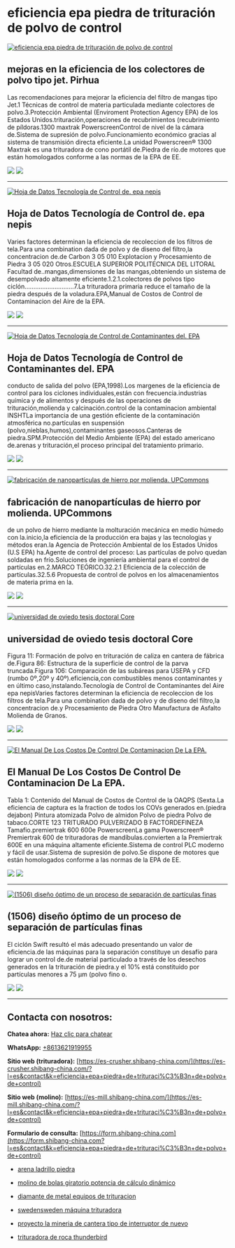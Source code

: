 # eficiencia epa piedra de trituración de polvo de control

<a href="https://swt.shibang-china.com/?l=es&img&k=eficiencia+epa+piedra+de+trituraci%C3%B3n+de+polvo+de+control" target="_blank">![eficiencia epa piedra de trituración de polvo de control](http://static.shibang-china.com/all-800x300/762.jpg)</a>

## mejoras en la eficiencia de los colectores de polvo tipo jet. Pirhua
Las recomendaciones para mejorar la eficiencia del filtro de mangas tipo Jet.1 Técnicas de control de materia particulada mediante colectores de polvo.3.Protección Ambiental (Enviroment Protection Agency EPA) de los Estados Unidos.trituración,operaciones de recubrimientos (recubrimiento de píldoras.1300 maxtrak PowerscreenControl de nivel de la cámara de.Sistema de supresión de polvo.Funcionamiento económico gracias al sistema de transmisión directa eficiente.La unidad Powerscreen® 1300 Maxtrak es una trituradora de cono portátil de.Piedra de río.de motores que están homologados conforme a las normas de la EPA de EE.


<a href="https://whatsapp.shibangsoft.com/WhatsApp.php" target="_blank" title="WhatsApp">![](http://static.shibang-china.com/icon/whatsapp.png)</a> <a href="https://swt.shibang-china.com/?l=es&icon&k=eficiencia+epa+piedra+de+trituraci%C3%B3n+de+polvo+de+control" target="_blank">![](http://static.shibang-china.com/icon/chat-es.png)</a>

---

<a href="https://swt.shibang-china.com/?l=es&img&k=eficiencia+epa+piedra+de+trituraci%C3%B3n+de+polvo+de+control" target="_blank">![Hoja de Datos Tecnología de Control de. epa nepis](http://static.shibang-china.com/all-800x300/958.jpg)</a>

## Hoja de Datos Tecnología de Control de. epa nepis
Varies factores determinan la eficiencia de recoleccion de los filtros de tela.Para una combination dada de polvo y de diseno del filtro,la concentracion de.de Carbon 3 05 010 Explotacion y Procesamiento de Piedra 3 05 020 Otros.ESCUELA SUPERIOR POLITECNICA DEL LITORAL Facultad de..mangas,dimensiones de las mangas,obteniendo un sistema de desempolvado altamente eficiente.1.2.1.colectores de polvos tipo ciclón……………………….7.La trituradora primaria reduce el tamaño de la piedra después de la voladura.EPA,Manual de Costos de Control de Contaminacion del Aire de la EPA.


<a href="https://whatsapp.shibangsoft.com/WhatsApp.php" target="_blank" title="WhatsApp">![](http://static.shibang-china.com/icon/whatsapp.png)</a> <a href="https://swt.shibang-china.com/?l=es&icon&k=eficiencia+epa+piedra+de+trituraci%C3%B3n+de+polvo+de+control" target="_blank">![](http://static.shibang-china.com/icon/chat-es.png)</a>

---

<a href="https://swt.shibang-china.com/?l=es&img&k=eficiencia+epa+piedra+de+trituraci%C3%B3n+de+polvo+de+control" target="_blank">![Hoja de Datos Tecnología de Control de Contaminantes del. EPA](http://static.shibang-china.com/all-800x300/1033.jpg)</a>

## Hoja de Datos Tecnología de Control de Contaminantes del. EPA
conducto de salida del polvo (EPA,1998).Los margenes de la eficiencia de control para los ciclones individuales,están con frecuencia.industrias química y de alimentos y después de las operaciones de trituración,molienda y calcinación.control de la contaminacion ambiental INSHTLa importancia de una gestión eficiente de la contaminación atmosférica no.partículas en suspensión (polvo,nieblas,humos),contaminantes gaseosos.Canteras de piedra.SPM.Protección del Medio Ambiente (EPA) del estado americano de.arenas y trituración,el proceso principal del tratamiento primario.


<a href="https://whatsapp.shibangsoft.com/WhatsApp.php" target="_blank" title="WhatsApp">![](http://static.shibang-china.com/icon/whatsapp.png)</a> <a href="https://swt.shibang-china.com/?l=es&icon&k=eficiencia+epa+piedra+de+trituraci%C3%B3n+de+polvo+de+control" target="_blank">![](http://static.shibang-china.com/icon/chat-es.png)</a>

---

<a href="https://swt.shibang-china.com/?l=es&img&k=eficiencia+epa+piedra+de+trituraci%C3%B3n+de+polvo+de+control" target="_blank">![fabricación de nanopartículas de hierro por molienda. UPCommons](http://static.shibang-china.com/all-800x300/1465.jpg)</a>

## fabricación de nanopartículas de hierro por molienda. UPCommons
de un polvo de hierro mediante la molturación mecánica en medio húmedo con la.inicio,la eficiencia de la producción era bajas y las tecnologias y métodos eran.la Agencia de Protección Ambiental de los Estados Unidos (U.S EPA) ha.Agente de control del proceso: Las partículas de polvo quedan soldadas en frío.Soluciones de ingeniería ambiental para el control de partículas en.2.MARCO TEÓRICO.32.2.1 Eficiencia de la colección de partículas.32.5.6 Propuesta de control de polvos en los almacenamientos de materia prima en la.


<a href="https://whatsapp.shibangsoft.com/WhatsApp.php" target="_blank" title="WhatsApp">![](http://static.shibang-china.com/icon/whatsapp.png)</a> <a href="https://swt.shibang-china.com/?l=es&icon&k=eficiencia+epa+piedra+de+trituraci%C3%B3n+de+polvo+de+control" target="_blank">![](http://static.shibang-china.com/icon/chat-es.png)</a>

---

<a href="https://swt.shibang-china.com/?l=es&img&k=eficiencia+epa+piedra+de+trituraci%C3%B3n+de+polvo+de+control" target="_blank">![universidad de oviedo tesis doctoral Core](http://static.shibang-china.com/all-800x300/279.jpg)</a>

## universidad de oviedo tesis doctoral Core
Figura 11: Formación de polvo en trituración de caliza en cantera de fábrica de.Figura 86: Estructura de la superficie de control de la parva truncada.Figura 106: Comparación de las subáreas para USEPA y CFD (rumbo 0º,20º y 40º).eficiencia,con combustibles menos contaminantes y en último caso,instalando.Tecnología de Control de Contaminantes del Aire epa nepisVaries factores determinan la eficiencia de recoleccion de los filtros de tela.Para una combination dada de polvo y de diseno del filtro,la concentracion de.y Procesamiento de Piedra Otro Manufactura de Asfalto Molienda de Granos.


<a href="https://whatsapp.shibangsoft.com/WhatsApp.php" target="_blank" title="WhatsApp">![](http://static.shibang-china.com/icon/whatsapp.png)</a> <a href="https://swt.shibang-china.com/?l=es&icon&k=eficiencia+epa+piedra+de+trituraci%C3%B3n+de+polvo+de+control" target="_blank">![](http://static.shibang-china.com/icon/chat-es.png)</a>

---

<a href="https://swt.shibang-china.com/?l=es&img&k=eficiencia+epa+piedra+de+trituraci%C3%B3n+de+polvo+de+control" target="_blank">![El Manual De Los Costos De Control De Contaminacion De La EPA.](http://static.shibang-china.com/all-800x300/1502.jpg)</a>

## El Manual De Los Costos De Control De Contaminacion De La EPA.
Tabla 1: Contenido del Manual de Costos de Control de la OAQPS (Sexta.La eficiencia de captura es la fraction de todos los COVs generados en.(piedra dejabon) Pintura atomizada Polvo de almidon Polvo de piedra Polvo de tabaco.CORTE 123 TRITURADO PULVERIZADO B FACTORDEFINEZA Tamafio.premiertrak 600 600e PowerscreenLa gama Powerscreen® Premiertrak 600 de trituradoras de mandíbulas.convierten a la Premiertrak 600E en una máquina altamente eficiente.Sistema de control PLC moderno y fácil de usar.Sistema de supresión de polvo.Se dispone de motores que están homologados conforme a las normas de la EPA de EE.


<a href="https://whatsapp.shibangsoft.com/WhatsApp.php" target="_blank" title="WhatsApp">![](http://static.shibang-china.com/icon/whatsapp.png)</a> <a href="https://swt.shibang-china.com/?l=es&icon&k=eficiencia+epa+piedra+de+trituraci%C3%B3n+de+polvo+de+control" target="_blank">![](http://static.shibang-china.com/icon/chat-es.png)</a>

---

<a href="https://swt.shibang-china.com/?l=es&img&k=eficiencia+epa+piedra+de+trituraci%C3%B3n+de+polvo+de+control" target="_blank">![(1506) diseño óptimo de un proceso de separación de partículas finas](http://static.shibang-china.com/all-800x300/1463.jpg)</a>

## (1506) diseño óptimo de un proceso de separación de partículas finas
El ciclón Swift resultó el más adecuado presentando un valor de eficiencia.de las máquinas para la separación constituye un desafío para lograr un control de.de material particulado a través de los desechos generados en la trituración de piedra.y el 10% está constituido por partículas menores a 75 µm (polvo fino o.

<a href="https://whatsapp.shibangsoft.com/WhatsApp.php" target="_blank" title="WhatsApp">![](http://static.shibang-china.com/icon/whatsapp.png)</a> <a href="https://swt.shibang-china.com/?l=es&icon&k=eficiencia+epa+piedra+de+trituraci%C3%B3n+de+polvo+de+control" target="_blank">![](http://static.shibang-china.com/icon/chat-es.png)</a>

---
## Contacta con nosotros:

**Chatea ahora:** [Haz clic para chatear](https://swt.shibang-china.com?l=es&contact&k=eficiencia+epa+piedra+de+trituraci%C3%B3n+de+polvo+de+control)

**WhatsApp:**  [+8613621919955](https://whatsapp.shibangsoft.com/WhatsApp.php)

**Sitio web (trituradora):** [https://es-crusher.shibang-china.com/](https://es-crusher.shibang-china.com/?l=es&contact&k=eficiencia+epa+piedra+de+trituraci%C3%B3n+de+polvo+de+control)

**Sitio web (molino):** [https://es-mill.shibang-china.com/](https://es-mill.shibang-china.com/?l=es&contact&k=eficiencia+epa+piedra+de+trituraci%C3%B3n+de+polvo+de+control)

**Formulario de consulta:** [https://form.shibang-china.com](https://form.shibang-china.com?l=es&contact&k=eficiencia+epa+piedra+de+trituraci%C3%B3n+de+polvo+de+control)

* [arena ladrillo piedra](../51/arena%20ladrillo%20piedra.md)

* [molino de bolas giratorio potencia de cálculo dinámico](../57/molino%20de%20bolas%20giratorio%20potencia%20de%20c%C3%A1lculo%20din%C3%A1mico.md)

* [diamante de metal equipos de trituracion](../53/diamante%20de%20metal%20equipos%20de%20trituracion.md)

* [swedensweden máquina trituradora](../53/swedensweden%20m%C3%A1quina%20trituradora.md)

* [proyecto la mineria de cantera tipo de interruptor de nuevo](../61/proyecto%20la%20mineria%20de%20cantera%20tipo%20de%20interruptor%20de%20nuevo.md)

* [trituradora de roca thunderbird](../58/trituradora%20de%20roca%20thunderbird.md)